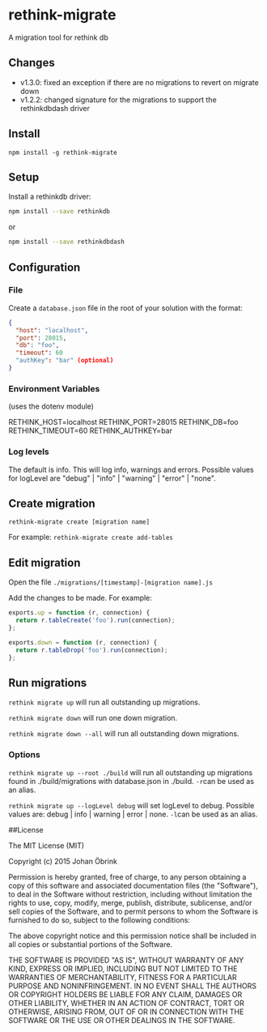 # rethink-migrate
A migration tool for rethink db

## Changes

- v1.3.0: fixed an exception if there are no migrations to revert on migrate down
- v1.2.2: changed signature for the migrations to support the rethinkdbdash driver



## Install

```npm install -g rethink-migrate```

## Setup

Install a rethinkdb driver:

```bash
npm install --save rethinkdb
```

or

```bash
npm install --save rethinkdbdash
```

## Configuration

### File
Create a ```database.json``` file in the root of your solution with the format:

```json
{
  "host": "localhost",
  "port": 28015,
  "db": "foo",
  "timeout": 60
  "authKey": "bar" (optional)
}
```
### Environment Variables
(uses the dotenv module)

RETHINK_HOST=localhost
RETHINK_PORT=28015
RETHINK_DB=foo
RETHINK_TIMEOUT=60
RETHINK_AUTHKEY=bar

### Log levels

The default is info. This will log info, warnings and errors. Possible values for logLevel are "debug" | "info" | "warning" | "error" | "none".

## Create migration

```rethink-migrate create [migration name]```

For example: ```rethink-migrate create add-tables```

## Edit migration

Open the file ```./migrations/[timestamp]-[migration name].js```

Add the changes to be made. For example:

```javascript
exports.up = function (r, connection) {
  return r.tableCreate('foo').run(connection);
};

exports.down = function (r, connection) {
  return r.tableDrop('foo').run(connection);
};
```
## Run migrations

```rethink migrate up``` will run all outstanding up migrations.

```rethink migrate down``` will run one down migration.

```rethink migrate down --all``` will run all outstanding down migrations.

### Options

```rethink migrate up --root ./build``` will run all outstanding up migrations
  found in ./build/migrations with database.json in ./build.
```-r```can be used
  as an alias.

```rethink migrate up --logLevel debug``` will set logLevel to debug.
  Possible values are: debug | info | warning | error | none.
```-l```can be used as an alias.

##License

The MIT License (MIT)

Copyright (c) 2015 Johan Öbrink

Permission is hereby granted, free of charge, to any person obtaining a copy
of this software and associated documentation files (the "Software"), to deal
in the Software without restriction, including without limitation the rights
to use, copy, modify, merge, publish, distribute, sublicense, and/or sell
copies of the Software, and to permit persons to whom the Software is
furnished to do so, subject to the following conditions:

The above copyright notice and this permission notice shall be included in all
copies or substantial portions of the Software.

THE SOFTWARE IS PROVIDED "AS IS", WITHOUT WARRANTY OF ANY KIND, EXPRESS OR
IMPLIED, INCLUDING BUT NOT LIMITED TO THE WARRANTIES OF MERCHANTABILITY,
FITNESS FOR A PARTICULAR PURPOSE AND NONINFRINGEMENT. IN NO EVENT SHALL THE
AUTHORS OR COPYRIGHT HOLDERS BE LIABLE FOR ANY CLAIM, DAMAGES OR OTHER
LIABILITY, WHETHER IN AN ACTION OF CONTRACT, TORT OR OTHERWISE, ARISING FROM,
OUT OF OR IN CONNECTION WITH THE SOFTWARE OR THE USE OR OTHER DEALINGS IN THE
SOFTWARE.
